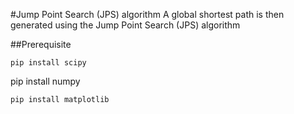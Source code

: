#Jump Point Search (JPS) algorithm
A global shortest path is then generated using the Jump Point Search (JPS) algorithm

##Prerequisite
```
pip install scipy
```
pip install numpy
```
pip install matplotlib
